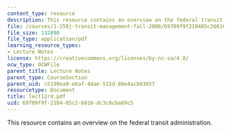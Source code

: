 ```yaml
---
content_type: resource
description: This resource contains an overview on the federal transit administration.
file: /courses/1-259j-transit-management-fall-2006/69709f9f210485c26016dc3c0cba69c5_lect12rd.pdf
file_size: 132898
file_type: application/pdf
learning_resource_types:
- Lecture Notes
license: https://creativecommons.org/licenses/by-nc-sa/4.0/
ocw_type: OCWFile
parent_title: Lecture Notes
parent_type: CourseSection
parent_uid: c5199ea9-e6af-4dae-515d-86e4acb93657
resourcetype: Document
title: lect12rd.pdf
uid: 69709f9f-2104-85c2-6016-dc3c0cba69c5
---
```

This resource contains an overview on the federal transit administration.